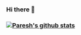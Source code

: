 ### Hi there 👋

### [![Paresh's github stats](https://github-readme-stats.vercel.app/api?username=pareshsalunke&hide=stars&count_private=true&show_icons=true&include_all_commits=true&theme=dark)](https://github.com/anuraghazra/github-readme-stats)

